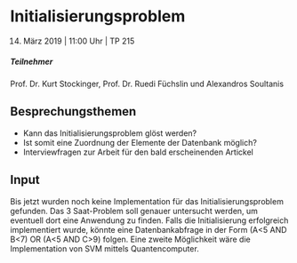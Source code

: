 # Initialisierungsproblem

14. März 2019 | 11:00 Uhr | TP 215

##### Teilnehmer

Prof. Dr. Kurt Stockinger, Prof. Dr. Ruedi Füchslin und Alexandros Soultanis

## Besprechungsthemen

- Kann das Initialisierungsproblem glöst werden?
- Ist somit eine Zuordnung der Elemente der Datenbank möglich?
- Interviewfragen zur Arbeit für den bald erscheinenden Artickel

## Input

Bis jetzt wurden noch keine Implementation für das Initialisierungsproblem gefunden.
Das 3 Saat-Problem soll genauer untersucht werden, um eventuell dort eine Anwendung zu finden.
Falls die Initialisierung erfolgreich implementiert wurde, könnte eine Datenbankabfrage in der Form (A<5 AND B<7) OR (A<5 AND C>9) folgen.
Eine zweite Möglichkeit wäre die Implementation von SVM mittels Quantencomputer.
